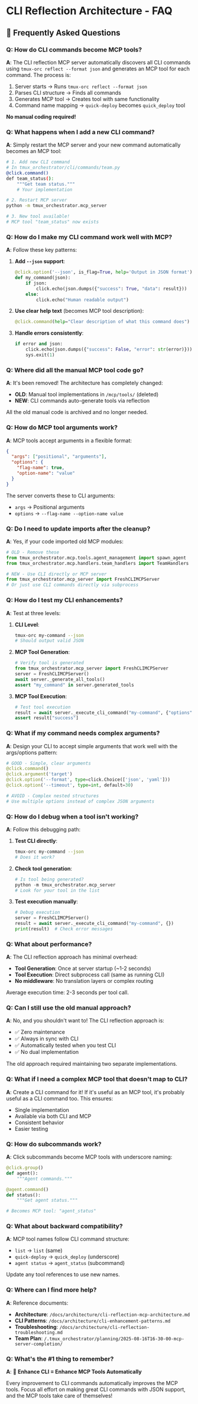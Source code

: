 # CLI Reflection Architecture - FAQ

## 🤔 Frequently Asked Questions

### **Q: How do CLI commands become MCP tools?**

**A**: The CLI reflection MCP server automatically discovers all CLI commands using `tmux-orc reflect --format json` and generates an MCP tool for each command. The process is:

1. Server starts → Runs `tmux-orc reflect --format json`
2. Parses CLI structure → Finds all commands
3. Generates MCP tool → Creates tool with same functionality
4. Command name mapping → `quick-deploy` becomes `quick_deploy` tool

**No manual coding required!**

### **Q: What happens when I add a new CLI command?**

**A**: Simply restart the MCP server and your new command automatically becomes an MCP tool:

```bash
# 1. Add new CLI command
# In tmux_orchestrator/cli/commands/team.py
@click.command()
def team_status():
    """Get team status."""
    # Your implementation

# 2. Restart MCP server
python -m tmux_orchestrator.mcp_server

# 3. New tool available!
# MCP tool "team_status" now exists
```

### **Q: How do I make my CLI command work well with MCP?**

**A**: Follow these key patterns:

1. **Add `--json` support**:
   ```python
   @click.option('--json', is_flag=True, help='Output in JSON format')
   def my_command(json):
       if json:
           click.echo(json.dumps({"success": True, "data": result}))
       else:
           click.echo("Human readable output")
   ```

2. **Use clear help text** (becomes MCP tool description):
   ```python
   @click.command(help="Clear description of what this command does")
   ```

3. **Handle errors consistently**:
   ```python
   if error and json:
       click.echo(json.dumps({"success": False, "error": str(error)}))
       sys.exit(1)
   ```

### **Q: Where did all the manual MCP tool code go?**

**A**: It's been removed! The architecture has completely changed:

- **OLD**: Manual tool implementations in `/mcp/tools/` (deleted)
- **NEW**: CLI commands auto-generate tools via reflection

All the old manual code is archived and no longer needed.

### **Q: How do MCP tool arguments work?**

**A**: MCP tools accept arguments in a flexible format:

```json
{
  "args": ["positional", "arguments"],
  "options": {
    "flag-name": true,
    "option-name": "value"
  }
}
```

The server converts these to CLI arguments:
- `args` → Positional arguments
- `options` → `--flag-name --option-name value`

### **Q: Do I need to update imports after the cleanup?**

**A**: Yes, if your code imported old MCP modules:

```python
# OLD - Remove these
from tmux_orchestrator.mcp.tools.agent_management import spawn_agent
from tmux_orchestrator.mcp.handlers.team_handlers import TeamHandlers

# NEW - Use CLI directly or MCP server
from tmux_orchestrator.mcp_server import FreshCLIMCPServer
# Or just use CLI commands directly via subprocess
```

### **Q: How do I test my CLI enhancements?**

**A**: Test at three levels:

1. **CLI Level**:
   ```bash
   tmux-orc my-command --json
   # Should output valid JSON
   ```

2. **MCP Tool Generation**:
   ```python
   # Verify tool is generated
   from tmux_orchestrator.mcp_server import FreshCLIMCPServer
   server = FreshCLIMCPServer()
   await server._generate_all_tools()
   assert "my_command" in server.generated_tools
   ```

3. **MCP Tool Execution**:
   ```python
   # Test tool execution
   result = await server._execute_cli_command("my-command", {"options": {"json": True}})
   assert result["success"]
   ```

### **Q: What if my command needs complex arguments?**

**A**: Design your CLI to accept simple arguments that work well with the args/options pattern:

```python
# GOOD - Simple, clear arguments
@click.command()
@click.argument('target')
@click.option('--format', type=click.Choice(['json', 'yaml']))
@click.option('--timeout', type=int, default=30)

# AVOID - Complex nested structures
# Use multiple options instead of complex JSON arguments
```

### **Q: How do I debug when a tool isn't working?**

**A**: Follow this debugging path:

1. **Test CLI directly**:
   ```bash
   tmux-orc my-command --json
   # Does it work?
   ```

2. **Check tool generation**:
   ```python
   # Is tool being generated?
   python -m tmux_orchestrator.mcp_server
   # Look for your tool in the list
   ```

3. **Test execution manually**:
   ```python
   # Debug execution
   server = FreshCLIMCPServer()
   result = await server._execute_cli_command("my-command", {})
   print(result)  # Check error messages
   ```

### **Q: What about performance?**

**A**: The CLI reflection approach has minimal overhead:

- **Tool Generation**: Once at server startup (~1-2 seconds)
- **Tool Execution**: Direct subprocess call (same as running CLI)
- **No middleware**: No translation layers or complex routing

Average execution time: 2-3 seconds per tool call.

### **Q: Can I still use the old manual approach?**

**A**: No, and you shouldn't want to! The CLI reflection approach is:
- ✅ Zero maintenance
- ✅ Always in sync with CLI
- ✅ Automatically tested when you test CLI
- ✅ No dual implementation

The old approach required maintaining two separate implementations.

### **Q: What if I need a complex MCP tool that doesn't map to CLI?**

**A**: Create a CLI command for it! If it's useful as an MCP tool, it's probably useful as a CLI command too. This ensures:
- Single implementation
- Available via both CLI and MCP
- Consistent behavior
- Easier testing

### **Q: How do subcommands work?**

**A**: Click subcommands become MCP tools with underscore naming:

```python
@click.group()
def agent():
    """Agent commands."""

@agent.command()
def status():
    """Get agent status."""

# Becomes MCP tool: "agent_status"
```

### **Q: What about backward compatibility?**

**A**: MCP tool names follow CLI command structure:
- `list` → `list` (same)
- `quick-deploy` → `quick_deploy` (underscore)
- `agent status` → `agent_status` (subcommand)

Update any tool references to use new names.

### **Q: Where can I find more help?**

**A**: Reference documents:
- **Architecture**: `/docs/architecture/cli-reflection-mcp-architecture.md`
- **CLI Patterns**: `/docs/architecture/cli-enhancement-patterns.md`
- **Troubleshooting**: `/docs/architecture/cli-reflection-troubleshooting.md`
- **Team Plan**: `/.tmux_orchestrator/planning/2025-08-16T16-30-00-mcp-server-completion/`

### **Q: What's the #1 thing to remember?**

**A**: 🎯 **Enhance CLI = Enhance MCP Tools Automatically**

Every improvement to CLI commands automatically improves the MCP tools. Focus all effort on making great CLI commands with JSON support, and the MCP tools take care of themselves!
